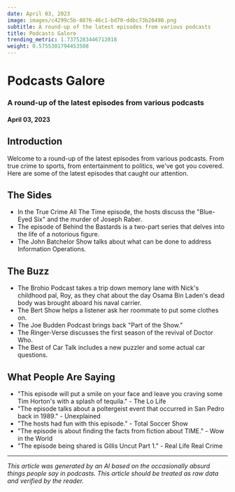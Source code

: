 ```yaml
---
date: April 03, 2023
image: images/c4299c5b-8876-46c1-bd70-ddbc73b20498.png
subtitle: A round-up of the latest episodes from various podcasts
title: Podcasts Galore
trending_metric: 1.7375283446712018
weight: 0.5755301794453508
---
```

# Podcasts Galore
### A round-up of the latest episodes from various podcasts
#### April 03, 2023

## Introduction
Welcome to a round-up of the latest episodes from various podcasts. From true crime to sports, from entertainment to politics, we've got you covered. Here are some of the latest episodes that caught our attention.

## The Sides
- In the True Crime All The Time episode, the hosts discuss the "Blue-Eyed Six" and the murder of Joseph Raber.
- The episode of Behind the Bastards is a two-part series that delves into the life of a notorious figure.
- The John Batchelor Show talks about what can be done to address Information Operations.

## The Buzz
- The Brohio Podcast takes a trip down memory lane with Nick's childhood pal, Roy, as they chat about the day Osama Bin Laden's dead body was brought aboard his naval carrier.
- The Bert Show helps a listener ask her roommate to put some clothes on.
- The Joe Budden Podcast brings back "Part of the Show."
- The Ringer-Verse discusses the first season of the revival of Doctor Who.
- The Best of Car Talk includes a new puzzler and some actual car questions.

## What People Are Saying
- "This episode will put a smile on your face and leave you craving some Tim Horton's with a splash of tequila." - The Lo Life
- "The episode talks about a poltergeist event that occurred in San Pedro back in 1989." - Unexplained
- "The hosts had fun with this episode." - Total Soccer Show
- "The episode is about finding the facts from fiction about TIME." - Wow in the World
- "The episode being shared is Gillis Uncut Part 1." - Real Life Real Crime

 --- 

*This article was generated by an AI based on the occasionally absurd things people say in podcasts. This article should be treated as raw data and verified by the reader.*
